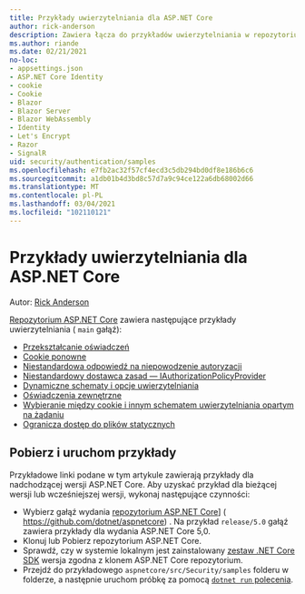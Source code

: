 ```yaml
---
title: Przykłady uwierzytelniania dla ASP.NET Core
author: rick-anderson
description: Zawiera łącza do przykładów uwierzytelniania w repozytorium ASP.NET Core.
ms.author: riande
ms.date: 02/21/2021
no-loc:
- appsettings.json
- ASP.NET Core Identity
- cookie
- Cookie
- Blazor
- Blazor Server
- Blazor WebAssembly
- Identity
- Let's Encrypt
- Razor
- SignalR
uid: security/authentication/samples
ms.openlocfilehash: e7fb2ac32f57cf4ecd3c5db294bd0df8e186b6c6
ms.sourcegitcommit: a1db01b4d3bd8c57d7a9c94ce122a6db68002d66
ms.translationtype: MT
ms.contentlocale: pl-PL
ms.lasthandoff: 03/04/2021
ms.locfileid: "102110121"
---
```

# <a name="authentication-samples-for-aspnet-core"></a>Przykłady uwierzytelniania dla ASP.NET Core

Autor: [Rick Anderson](https://twitter.com/RickAndMSFT)

[Repozytorium ASP.NET Core](https://github.com/dotnet/aspnetcore) zawiera następujące przykłady uwierzytelniania ( `main` gałąź):

* [Przekształcanie oświadczeń](https://github.com/dotnet/aspnetcore/tree/main/src/Security/samples/ClaimsTransformation)
* [Cookie ponowne](https://github.com/dotnet/aspnetcore/tree/main/src/Security/samples/Cookies)
* [Niestandardowa odpowiedź na niepowodzenie autoryzacji](https://github.com/dotnet/aspnetcore/tree/main/src/Security/samples/CustomAuthorizationFailureResponse)
* [Niestandardowy dostawca zasad — IAuthorizationPolicyProvider](https://github.com/dotnet/aspnetcore/tree/main/src/Security/samples/CustomPolicyProvider)
* [Dynamiczne schematy i opcje uwierzytelniania](https://github.com/dotnet/aspnetcore/tree/main/src/Security/samples/DynamicSchemes)
* [Oświadczenia zewnętrzne](https://github.com/dotnet/aspnetcore/tree/main/src/Security/samples/Identity.ExternalClaims)
* [Wybieranie między cookie i innym schematem uwierzytelniania opartym na żądaniu](https://github.com/dotnet/aspnetcore/tree/main/src/Security/samples/PathSchemeSelection)
* [Ogranicza dostęp do plików statycznych](https://github.com/dotnet/aspnetcore/tree/main/src/Security/samples/StaticFilesAuth)

## <a name="obtain-and-run-the-samples"></a>Pobierz i uruchom przykłady

Przykładowe linki podane w tym artykule zawierają przykłady dla nadchodzącej wersji ASP.NET Core. Aby uzyskać przykład dla bieżącej wersji lub wcześniejszej wersji, wykonaj następujące czynności:

* Wybierz gałąź wydania [repozytorium ASP.NET Core](https://github.com/dotnet/aspnetcore)] ( https://github.com/dotnet/aspnetcore) . Na przykład `release/5.0` gałąź zawiera przykłady dla wydania ASP.NET Core 5,0.
* Klonuj lub Pobierz repozytorium ASP.NET Core.
* Sprawdź, czy w systemie lokalnym jest zainstalowany [zestaw .NET Core SDK](https://dotnet.microsoft.com/download/dotnet-core) wersja zgodna z klonem ASP.NET Core repozytorium.
* Przejdź do przykładowego `aspnetcore/src/Security/samples` folderu w folderze, a następnie uruchom próbkę za pomocą [ `dotnet run` polecenia](/dotnet/core/tools/dotnet-run).
